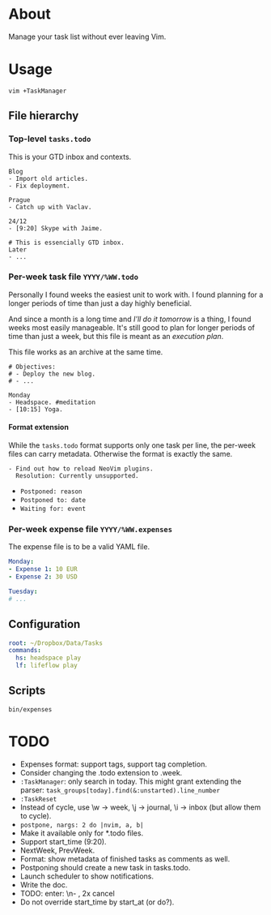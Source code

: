 # About

Manage your task list without ever leaving Vim.

# Usage

`vim +TaskManager`

## File hierarchy

### Top-level `tasks.todo`

This is your GTD inbox and contexts.

```
Blog
- Import old articles.
- Fix deployment.

Prague
- Catch up with Vaclav.

24/12
- [9:20] Skype with Jaime.

# This is essencially GTD inbox.
Later
- ...
```

### Per-week task file `YYYY/%WW.todo`

Personally I found weeks the easiest unit to work with.
I found planning for a longer periods of time than just a day highly beneficial.

And since a month is a long time and _I'll do it tomorrow_ is a thing, I found weeks most easily manageable. It's still good to plan for longer periods of time than just a week, but this file is meant as an _execution plan_.

This file works as an archive at the same time.

```
# Objectives:
# - Deploy the new blog.
# - ...

Monday
- Headspace. #meditation
- [10:15] Yoga.
```

#### Format extension

While the `tasks.todo` format supports only one task per line, the per-week files can carry metadata. Otherwise the format is exactly the same.

```
- Find out how to reload NeoVim plugins.
  Resolution: Currently unsupported.
```

- `Postponed: reason`
- `Postponed to: date`
- `Waiting for: event`

### Per-week expense file `YYYY/%WW.expenses`

The expense file is to be a valid YAML file.

```yaml
Monday:
- Expense 1: 10 EUR
- Expense 2: 30 USD

Tuesday:
# ...
```

## Configuration

```yaml
root: ~/Dropbox/Data/Tasks
commands:
  hs: headspace play
  lf: lifeflow play
```

## Scripts

`bin/expenses`

# TODO

- Expenses format: support tags, support tag completion.
- Consider changing the .todo extension to .week.
- `:TaskManager`: only search in today. This might grant extending the parser: `task_groups[today].find(&:unstarted).line_number`
- `:TaskReset`
- Instead of cycle, use \w -> week, \j -> journal, \i -> inbox (but allow them to cycle).
- `postpone, nargs: 2 do |nvim, a, b|`
- Make it available only for *.todo files.
- Support start_time (9:20).
- NextWeek, PrevWeek.
- Format: show metadata of finished tasks as comments as well.
- Postponing should create a new task in tasks.todo.
- Launch scheduler to show notifications.
- Write the doc.
- TODO: enter: \n- , 2x cancel
- Do not override start_time by start_at (or do?).
